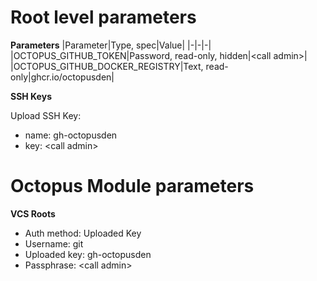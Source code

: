 # Root level parameters

**Parameters**
|Parameter|Type, spec|Value|
|-|-|-|
|OCTOPUS_GITHUB_TOKEN|Password, read-only, hidden|\<call admin\>|
|OCTOPUS_GITHUB_DOCKER_REGISTRY|Text, read-only|ghcr.io/octopusden|

**SSH Keys**

Upload SSH Key:
- name: gh-octopusden
- key: \<call admin\>

# Octopus Module parameters

**VCS Roots**

- Auth method: Uploaded Key
- Username: git
- Uploaded key: gh-octopusden
- Passphrase: \<call admin\>
